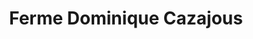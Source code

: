 ---
title: "Ferme Dominique Cazajous"
url: /arcizans-dessus/ferme-dominique-cazajous/
shop: ferme
---